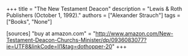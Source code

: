 +++
title = "The New Testament Deacon"
description = "Lewis & Roth Publishers (October 1, 1992)."
authors = ["Alexander Strauch"]
tags = ["Books", "None"]

[sources]
"buy at amazon.com" = "http://www.amazon.com/New-Testament-Deacon-Churchs-Minister/dp/0936083077?ie=UTF8&linkCode=ll1&tag=dothopper-20"
+++
